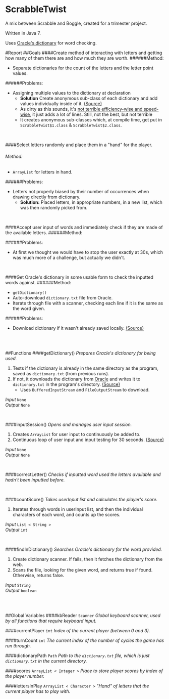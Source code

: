 ScrabbleTwist
=============

A mix between Scrabble and Boggle, created for a trimester project.

Written in Java 7.

Uses [Oracle's dictionary](http://docs.oracle.com/javase/tutorial/collections/interfaces/examples/dictionary.txt) for word checking.

#Report
##Goals
####Create method of interacting with letters and getting how many of them there are and how much they are worth.
######Method:
- Separate dictionaries for the count of the letters and the letter point values.

######Problems:
- Assigning multiple values to the dictionary at declaration
	- __Solution__ Create anonymous sub-class of each dictionary and add values individually inside of it. [(Source)](http://stackoverflow.com/a/1005083)
	- As dirty as this sounds, it's [not terrible efficiency-wise and speed-wise](http://stackoverflow.com/q/924285), it just adds a lot of lines. Still, not the best, but not terrible
	- It creates anonymous sub-classes which, at compile time, get put in `ScrabbleTwist$1.class` & `ScrabbleTwist$2.class`.

<br>

####Select letters randomly and place them in a "hand" for the player.
###### Method:
- `ArrayList` for letters in hand.

######Problems:
- Letters not properly biased by their number of occurrences when drawing directly from dictionary.
	- __Solution:__ Placed letters, in appropriate numbers, in a new list, which was then randomly picked from.

<br>

####Accept user input of words and immediately check if they are made of the available letters.
######Method:

######Problems:
- At first we thought we would have to stop the user exactly at 30s, which was much more of a challenge, but actually we didn't.

<br>

####Get Oracle's dictionary in some usable form to check the inputted words against.
######Method:
- `getDictionary()`
- Auto-download `dictionary.txt` file from Oracle.
- Iterate through file with a scanner, checking each line if it is the same as the word given.

######Problems:
- Download dictionary if it wasn't already saved locally. [(Source)](http://stackoverflow.com/a/921408)

<br> <br>

##Functions
####getDictionary()
_Prepares Oracle's dictionary for being used._

1. Tests if the dictionary is already in the same directory as the program, saved as `dictionary.txt` (from previous runs).
2. If not, it downloads the dictionary from [Oracle](http://docs.oracle.com/javase/tutorial/collections/interfaces/examples/dictionary.txt) and writes it to `dictionary.txt` in the program's directory. [(Source)](http://stackoverflow.com/a/921408)
	- Uses `BufferedInputStream` and `FileOutputStream` to download.

_Input_ `None`  
_Output_ `None`

<br>

####inputSession()
_Opens and manages user input session._

1. Creates `ArrayList` for user input to continuously be added to.
2. Continuous loop of user input and input testing for 30 seconds. [(Source)](http://stackoverflow.com/a/2550814)

_Input_ `None`  
_Output_ `None`

<br>

####correctLetter()
_Checks if inputted word used the letters available and hadn't been inputted before._

<br>

####countScore()
_Takes userInput list and calculates the player's score._

1. Iterates through words in userInput list, and then the individual characters of each word, and counts up the scores.

_Input_ `List < String >`  
_Output_ `int`


<br>

####findInDictionary()
_Searches Oracle's dictionary for the word provided._

1. Create dictionary scanner. If fails, then it fetches the dictionary from the web.
2. Scans the file, looking for the given word, and returns true if found. Otherwise, returns false.

_Input_ `String`  
_Output_ `boolean`

<br><br>

##Global Variables
####kbReader `Scanner`
_Global keyboard scanner, used by all functions that require keyboard input._

####currentPlayer `int`
_Index of the current player (between 0 and 3)._

####turnCount `int`
_The current index of the number of cycles the game has run through._

####dictionaryPath `Path`
_Path to the `dictionary.txt` file, which is just `dictionary.txt` in the current directory._

####scores `ArrayList < Integer >`
_Place to store player scores by index of the player number._

####lettersInPlay `ArrayList < Character >`
_"Hand" of letters that the current player has to play with._